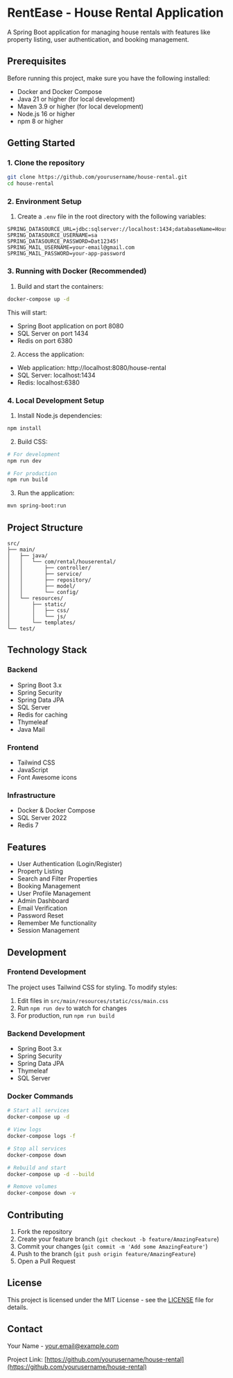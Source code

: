 # RentEase - House Rental Application

A Spring Boot application for managing house rentals with features like property listing, user authentication, and booking management.

## Prerequisites

Before running this project, make sure you have the following installed:

- Docker and Docker Compose
- Java 21 or higher (for local development)
- Maven 3.9 or higher (for local development)
- Node.js 16 or higher
- npm 8 or higher

## Getting Started

### 1. Clone the repository

```bash
git clone https://github.com/yourusername/house-rental.git
cd house-rental
```

### 2. Environment Setup

1. Create a `.env` file in the root directory with the following variables:
```env
SPRING_DATASOURCE_URL=jdbc:sqlserver://localhost:1434;databaseName=HouseRentalDB;encrypt=true;trustServerCertificate=true
SPRING_DATASOURCE_USERNAME=sa
SPRING_DATASOURCE_PASSWORD=Dat12345!
SPRING_MAIL_USERNAME=your-email@gmail.com
SPRING_MAIL_PASSWORD=your-app-password
```

### 3. Running with Docker (Recommended)

1. Build and start the containers:
```bash
docker-compose up -d
```

This will start:
- Spring Boot application on port 8080
- SQL Server on port 1434
- Redis on port 6380

2. Access the application:
- Web application: http://localhost:8080/house-rental
- SQL Server: localhost:1434
- Redis: localhost:6380

### 4. Local Development Setup

1. Install Node.js dependencies:
```bash
npm install
```

2. Build CSS:
```bash
# For development
npm run dev

# For production
npm run build
```

3. Run the application:
```bash
mvn spring-boot:run
```

## Project Structure

```
src/
├── main/
│   ├── java/
│   │   └── com/rental/houserental/
│   │       ├── controller/
│   │       ├── service/
│   │       ├── repository/
│   │       ├── model/
│   │       └── config/
│   └── resources/
│       ├── static/
│       │   ├── css/
│       │   └── js/
│       └── templates/
└── test/
```

## Technology Stack

### Backend
- Spring Boot 3.x
- Spring Security
- Spring Data JPA
- SQL Server
- Redis for caching
- Thymeleaf
- Java Mail

### Frontend
- Tailwind CSS
- JavaScript
- Font Awesome icons

### Infrastructure
- Docker & Docker Compose
- SQL Server 2022
- Redis 7

## Features

- User Authentication (Login/Register)
- Property Listing
- Search and Filter Properties
- Booking Management
- User Profile Management
- Admin Dashboard
- Email Verification
- Password Reset
- Remember Me functionality
- Session Management

## Development

### Frontend Development

The project uses Tailwind CSS for styling. To modify styles:

1. Edit files in `src/main/resources/static/css/main.css`
2. Run `npm run dev` to watch for changes
3. For production, run `npm run build`

### Backend Development

- Spring Boot 3.x
- Spring Security
- Spring Data JPA
- Thymeleaf
- SQL Server

### Docker Commands

```bash
# Start all services
docker-compose up -d

# View logs
docker-compose logs -f

# Stop all services
docker-compose down

# Rebuild and start
docker-compose up -d --build

# Remove volumes
docker-compose down -v
```

## Contributing

1. Fork the repository
2. Create your feature branch (`git checkout -b feature/AmazingFeature`)
3. Commit your changes (`git commit -m 'Add some AmazingFeature'`)
4. Push to the branch (`git push origin feature/AmazingFeature`)
5. Open a Pull Request

## License

This project is licensed under the MIT License - see the [LICENSE](LICENSE) file for details.

## Contact

Your Name - your.email@example.com

Project Link: [https://github.com/yourusername/house-rental](https://github.com/yourusername/house-rental) 